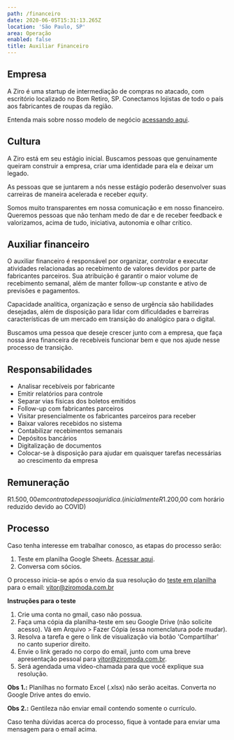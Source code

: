 ```yaml
---
path: /financeiro
date: 2020-06-05T15:31:13.265Z
location: 'São Paulo, SP'
area: Operação
enabled: false
title: Auxiliar Financeiro
---
```

## Empresa

A Ziro é uma startup de intermediação de compras no atacado, com escritório localizado no Bom Retiro, SP. Conectamos lojistas de todo o país aos fabricantes de roupas da região.

Entenda mais sobre nosso modelo de negócio <a href='https://bit.ly/2Bs6SjE' target='_blank'>acessando aqui</a>.

## Cultura

A Ziro está em seu estágio inicial. Buscamos pessoas que genuinamente queiram construir a empresa, criar uma identidade para ela e deixar um legado.

As pessoas que se juntarem a nós nesse estágio poderão desenvolver suas carreiras de maneira acelerada e receber _equity_.

Somos muito transparentes em nossa comunicação e em nosso financeiro. Queremos pessoas que não tenham medo de dar e de receber feedback e valorizamos, acima de tudo, iniciativa, autonomia e olhar crítico.

## Auxiliar financeiro

O auxiliar financeiro é responsável por organizar, controlar e executar atividades relacionadas ao recebimento de valores devidos por parte de fabricantes parceiros. Sua atribuição é garantir o maior volume de recebimento semanal, além de manter follow-up constante e ativo de previsões e pagamentos.

Capacidade analítica, organização e senso de urgência são habilidades desejadas, além de disposição para lidar com dificuldades e barreiras características de um mercado em transição do analógico para o digital.

Buscamos uma pessoa que deseje crescer junto com a empresa, que faça nossa área financeira de recebíveis funcionar bem e que nos ajude nesse processo de transição.

## Responsabilidades

* Analisar recebíveis por fabricante
* Emitir relatórios para controle
* Separar vias físicas dos boletos emitidos
* Follow-up com fabricantes parceiros  
* Visitar presencialmente os fabricantes parceiros para receber
* Baixar valores recebidos no sistema
* Contabilizar recebimentos semanais
* Depósitos bancários
* Digitalização de documentos
* Colocar-se à disposição para ajudar em quaisquer tarefas necessárias ao crescimento da empresa

## Remuneração

R$1.500,00 em contrato de pessoa jurídica. (inicialmente R$1.200,00 com horário reduzido devido ao COVID)

## Processo

Caso tenha interesse em trabalhar conosco, as etapas do processo serão:

1. Teste em planilha Google Sheets. <a href='https://bit.ly/ziro-financeiro' target='_blank'>Acessar aqui</a>.
2. Conversa com sócios.

O processo inicia-se após o envio da sua resolução do <a href='https://bit.ly/ziro-financeiro' target='_blank'>teste em planilha</a> para o email: vitor@ziromoda.com.br

**Instruções para o teste**

1. Crie uma conta no gmail, caso não possua.
2. Faça uma cópia da planilha-teste em seu Google Drive (não solicite acesso). Vá em Arquivo > Fazer Cópia (essa nomenclatura pode mudar).
3. Resolva a tarefa e gere o link de visualização via botão 'Compartilhar' no canto superior direito.
4. Envie o link gerado no corpo do email, junto com uma breve apresentação pessoal para vitor@ziromoda.com.br.
5. Será agendada uma video-chamada para que você explique sua resolução.

**Obs 1.:** Planilhas no formato Excel (.xlsx) não serão aceitas. Converta no Google Drive antes do envio.

**Obs 2.:** Gentileza não enviar email contendo somente o currículo.

Caso tenha dúvidas acerca do processo, fique à vontade para enviar uma mensagem para o email acima.
